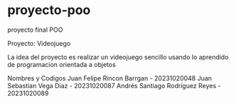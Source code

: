 # proyecto-poo
proyecto final POO

Proyecto: Videojuego 

La idea del proyecto es realizar un videojuego sencillo usando lo aprendido de programacion orientada a objetos 

Nombres y Codigos
Juan Felipe Rincon Barrgan - 20231020048 Juan Sebastian Vega Diaz - 20231020087 Andrés Santiago Rodríguez Reyes - 20231020089

